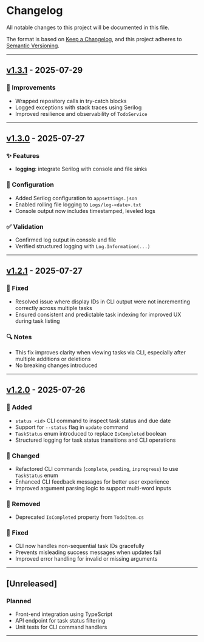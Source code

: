 # Changelog

All notable changes to this project will be documented in this file.

The format is based on [Keep a Changelog](https://keepachangelog.com/en/1.0.0/), and this project adheres to [Semantic Versioning](https://semver.org/spec/v2.0.0.html).

---

## [v1.3.1] - 2025-07-29

### 🔧 Improvements
- Wrapped repository calls in try-catch blocks
- Logged exceptions with stack traces using Serilog
- Improved resilience and observability of `TodoService`

---

## [v1.3.0] - 2025-07-27

### ✨ Features
- **logging**: integrate Serilog with console and file sinks

### 📁 Configuration
- Added Serilog configuration to `appsettings.json`
- Enabled rolling file logging to `Logs/log-<date>.txt`
- Console output now includes timestamped, leveled logs

### ✅ Validation
- Confirmed log output in console and file
- Verified structured logging with `Log.Information(...)`

---

## [v1.2.1] - 2025-07-27

### 🐞 Fixed
- Resolved issue where display IDs in CLI output were not incrementing correctly across multiple tasks
- Ensured consistent and predictable task indexing for improved UX during task listing

### 🔍 Notes
- This fix improves clarity when viewing tasks via CLI, especially after multiple additions or deletions
- No breaking changes introduced

---

## [v1.2.0] - 2025-07-26

### 🚀 Added
- `status <id>` CLI command to inspect task status and due date
- Support for `--status` flag in `update` command
- `TaskStatus` enum introduced to replace `IsCompleted` boolean
- Structured logging for task status transitions and CLI operations

### 🔧 Changed
- Refactored CLI commands (`complete`, `pending`, `inprogress`) to use `TaskStatus` enum
- Enhanced CLI feedback messages for better user experience
- Improved argument parsing logic to support multi-word inputs

### 🧹 Removed
- Deprecated `IsCompleted` property from `TodoItem.cs`

### 🐞 Fixed
- CLI now handles non-sequential task IDs gracefully
- Prevents misleading success messages when updates fail
- Improved error handling for invalid or missing arguments

---

## [Unreleased]

### Planned
- Front-end integration using TypeScript
- API endpoint for task status filtering
- Unit tests for CLI command handlers

---

[v1.3.1]: https://github.com/devmanidhiman/TodoApp/compare/v1.3.0...v1.3.1  
[v1.3.0]: https://github.com/devmanidhiman/TodoApp/compare/v1.2.1...v1.3.0  
[v1.2.1]: https://github.com/devmanidhiman/TodoApp/compare/v1.2.0...v1.2.1  
[v1.2.0]: https://github.com/devmanidhiman/TodoApp/releases/tag/v1.2.0